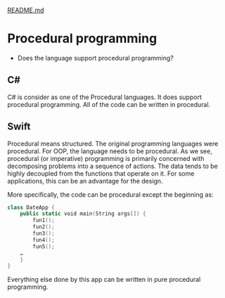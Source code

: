 [README.md](../README.md)

# Procedural programming
* Does the language support procedural programming?


## C#

C# is consider as one of the Procedural languages. It does support procedural programming. All of the code can be written in procedural. 

## Swift

Procedural means structured. The original programming languages were procedural. For OOP, the language needs to be procedural. As we see, procedural (or imperative) programming is primarily concerned with decomposing problems into a sequence of actions. The data tends to be highly decoupled from the functions that operate on it. For some applications, this can be an advantage for the design.

More specifically, the code can be procedural except the beginning as:
```Swift
class DateApp {
    public static void main(String args[]) {
        fun1();
        fun2();
        fun3();
        fun4();
        fun5();
	…
    }
}
```
Everything else done by this app can be written in pure procedural programming.

